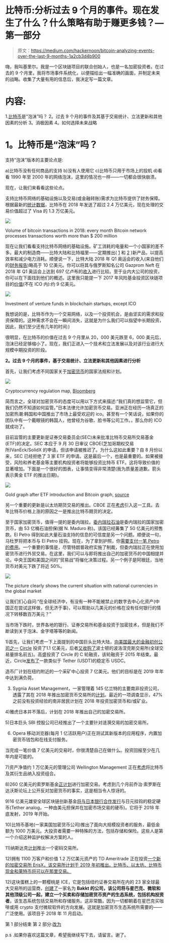# 比特币:分析过去 9 个月的事件。现在发生了什么？什么策略有助于赚更多钱？—第一部分

> 原文：<https://medium.com/hackernoon/bitcoin-analyzing-events-over-the-last-9-months-1a2cb3d4b900>

嗨，我叫基里尔。我是一个区块链项目的联合创始人，也是一名加密投资者。在过去的 9 个月里，我将市场事件系统化，以便描绘出一幅准确的画面，并制定未来的战略。收集了大量有用的信息后，我决定写一篇文章。

# 内容:

1.[比特币](https://hackernoon.com/tagged/bitcoin)是“泡沫”吗？
2。过去 9 个月的事件及其基于交易统计、立法更新和其他因素的分析
3。消极因素
4。如何选择未来战略

# **1。比特币是“泡沫”吗？**

支持“泡沫”版本的主要论点是:

a)比特币没有任何商品的支持
b)没有人使用它
c)比特币只用于市场上的投机
d)看看 1990 年至 2000 年的网络泡沫，这里的情况也一样——一切都会很快崩溃。

现在，让我们来看看这些论点。

支持比特币网络的基础设施以及交易(或金融转账)需求为比特币提供了财务保障。根据最新的[统计数据](https://coinnewstelegraph.com/bitcoin-processes-more-transaction-value-than-visa-says-latest-report/)，比特币在 2018 年发送了超过 2.4 万亿美元，现在处理的交易价值超过了 Visa 的 1.3 万亿美元。

![](img/e9ca5e74d81949ce8f639273bdd0ff6a.png)

Volume of bitcoin transactions in 2018: every month Bitcoin network processes transactions worth more than $ 200 million

现在让我们看看支持比特币网络的基础设施。矿工消耗的电量和一个小国家的差不多。最大的制造商——比特大陆和比特福里——定期推出( [1](https://cointelegraph.com/news/bitfury-launches-new-generation-of-asic-based-bitcoin-mining-hardware) 和 [2](https://blog.bitmain.com/en/bitmain-announces-next-generation-7nm-asic-chip/) )新产品，以提高效率和减少电力消耗。顺便说一下，比特大陆 2018 年 Q1 奥运会的收入(来自他们的[财务报告](https://craft.co/bitmain))略高于 10 亿美元。你可以将其与俄罗斯知名公司 Gazprom Neft 在 2018 年 Q1 奥运会上达到 697 亿卢布的[收入](http://www.gazprom-neft.com/press-center/news/1642026/)进行比较。至于业内大公司的投资，你可以在下面找到他们的概述。这里我只能提一下 2017 年风险基金投资区块链项目的[价值](https://techcrunch.com/2018/03/03/2018-vc-investment-into-crypto-startups-set-to-surpass-2017-tally/)(不在 ICO 内):约 9 亿美元。

![](img/780edd2ce62bf5cd65fbf4600ce4e08e.png)

Investment of venture funds in blockchain startups, except ICO

我想说的是，比特币作为一个交易网络，以及一个投资机会，是由坚实的需求和投资保障的。这种需求不会在一瞬间消失，这就是为什么我们可以指望中长期投资，因此，我们至少还有几年的时间:)

很明显，在比特币的价值在过去 9 个月里从 20，000 美元跌至 6，000 美元后，泡沫已经足够缩小了。现在，我们正进入一个技术和立法发展以及对该行业进行大规模中期投资的阶段。

**2。过去 9 个月的事件，基于交易统计、立法更新和其他因素进行分析**

首先，让我们考虑不同国家关于[加密货币](https://hackernoon.com/tagged/cryptocurrency)的国家法规和计划。

![](img/bada57537d57a516b96770bcf2a6e98f.png)

Cryptocurrency regulation map, [Bloomberg](https://www.bloomberg.com/news/articles/2018-03-19/is-this-legal-making-sense-of-the-world-s-cryptocurrency-rules)

简而言之，全球对加密货币的态度可以用以下方式来描述:“我们真的想监管它，但我们仍然不知道如何监管。”日本法律允许加密货币交易。亚洲正在经历一场真正的加密热潮:韩国和中国推出了市场上最受欢迎的 ico。甚至有一个笑话说，如果你的团队中有一个戴眼镜的韩国人，他曾经为谷歌、脸书等公司工作。，那么你的 ICO 就成功了。

目前监管的主要更新是证券交易委员会(SEC)未来批准比特币交易所交易基金(ETF)的决定。SEC 本应于 9 月 30 日审议 CBOE(芝加哥期权交易所)VanEck/SolidX 的申请，但该申请被推迟了。为什么这如此重要？自 8 月份以来，SEC 已经拒绝了 3 家 ETF 的申请。这是最后一个，也是最重要的。如果被接受，风险和养老基金等主要机构投资者将能够投资比特币 ETF。这将导致价值的显著增加。下面是一个很好的图表，让事情变得非常清楚(我为质量差道歉。箭头表示黄金 ETF 的推出日期)。

![](img/ce29bd00361fffc1e20e4e6bee8c2c86.png)

Gold graph after ETF introduction and Bitcoin graph, [source](https://t.me/cryptowhaletrade)

另一个重要的更新是以太坊期货交易的推出。CBOE 正在[考虑](https://blokt.com/news/cboe-to-launch-ethereum-futures-contracts)引入这一工具。去年比特币价格上涨的原因之一是推出比特币期货的决定。

至于国家加密货币，值得一提的是委内瑞拉。[委内瑞拉石油](http://elpetro.gob.ve/)是委内瑞拉的国家加密货币，由 53 亿桶石油担保(据 N. Maduro 称)。该国已经筹集了 50 亿美元的预售款。El Petro 得到如此大量石油支持的信息的可信度是另一个问题。顺便说一句，马杜罗将把本币与 El Petro 挂钩。现在，为了拿到护照，你[需要支付一笔 Petro 的费用](https://cointelegraph.com/news/venezuela-mandates-passport-fees-must-be-paid-in-controversial-cryptocurrency-petro)。一个重要的事情是，尽管特朗普政府实施了制裁，但委内瑞拉正在使用加密货币进行外贸交易。在这里，我们可以与即将推出自己的加密货币的中国相提并论。中央王国和美国之间的“贸易战”将催化决策过程。另一个例子是阿根廷，当地货币对美元下跌了将近 50%。

![](img/f71a58f9f6c146c6944c890e875582bc.png)

The picture clearly shows the current situation with national currencies in the global market

让我们扪心自问:“在全球经济中，有没有一种不能被禁止的数字去中心化资产(中国正在尝试这样做，但无济于事)，可以帮助以几美元的价格在没有任何银行的情况下转移数百万美元？”

当市场下跌时，世界各地的银行、证券交易所和基金投资于加密技术，但是我们不断读到关于泡沫、金字塔等等的新闻。

1)首先，让我们考虑一下上面提到的中国巨头比特大陆，[向美国最大的金融初创公司之一](http://fortune.com/2018/05/15/crypto-exchange-circle-bitmain-value/) [Circle](https://www.crunchbase.com/organization/circle-2%20%20%20#section-overview) 投资了1.1 亿美元，后者[又收购了](http://fortune.com/2018/02/26/circle-cryptocurrency-trade-bitcoin/)波士顿的波洛涅克斯交易所(全球交易量排名前五)。高盛投资了 Circle 的 C 轮融资，该轮融资于 2015 年结束。最近，Circle[发布了](https://blog.circle.com/2018/09/26/introducing-usd-coin/)一款类似于 Tether (USDT)的稳定币 USDC。

造币厂计划在纽约附近的一个采矿中心投资 7 亿美元。他们的目标是在 2019 年年中达到满负荷。

3) Sygnia Asset Management，一家管理着 145 亿兰特的主要南非投资公司，透露了其在 2018 年推出加密货币交易所的[计划](https://cointelegraph.com/news/145-bln-south-african-investment-firm-to-launch-crypto-exchange)。最近的一项调查显示，47%之前没有投资经验的南非居民计划在 2018 年投资加密货币和/或矿业。

4)雅虎日本并不落后，计划在 2018 年推出自己的加密交易所。

5)日本巨头 SBI 控股公司已经推出了一个主要针对涟漪交易的加密交易所。

6) Opera 移动浏览器(每月 1 亿活跃用户)正在测试其新版本的应用程序，内置加密货币钱包和在线支付服务。

当完成一笔价值 7 亿美元的交易时，你很清楚自己在做什么。投资回报至少在几年内是可能的。

7)资产净值约 1 万亿美元的管理公司 Wellington Management 正在[考虑](https://www.businessinsider.com/bitcoin-crypto-attracting-interest-from-wellington-management-2018-3)将比特币及其衍生品纳入投资组合。

8)260 亿美元的索罗斯基金[正计划](https://www.bloomberg.com/news/articles/2018-04-06/george-soros-prepares-to-trade-cryptocurrencies-as-prices-plunge)进行加密交易。考虑到几个月前乔治·索罗斯在达沃斯论坛上公开反对加密货币的事实，这是相当令人惊讶的。

9)16 亿美元雄安全球区块链创新基金[将与日本银行合作发行](https://hashtelegraph.com/osnovateli-kitajskogo-blokchejn-fonda-zapustjat-stejblkoin-s-privjazkoj-k-iene/?utm_source=tg&utm_medium=daily)与日元挂钩的稳定硬币(Tether analog，一种由美元担保并在加密市场交易的硬币)。它将于 2018 年底发射，2019 年开始。

10)比特币基地(一家美国加密货币公司)推出了面向大规模投资者的服务，最低金额为 1000 万美元。大投资者需要一种特殊的方法，包括存储和保险。这些人是第一个介绍这种监护权解决方案的人。

11)纳斯达克[计划](https://www.cnbc.com/2018/04/25/nasdaq-is-open-to-becoming-cryptocurrency-exchange-ceo-says.html)推出一个密码交易所。

12)拥有 1100 万客户和价值 1.2 万亿美元资产的 TD Ameritrade 正在投资[一个新的加密交易所 ErisX，该交易所计划于 2019 年初推出。比特币、以太坊、比特币现金和莱特币将可以在那里交易。](https://www.amtd.com/newsroom/press-releases/press-release-details/2018/TD-Ameritrade-Invests-in-ErisX-a-New-Regulated-Cryptocurrency-Exchange-for-Spot-and-Futures-Trading/default.aspx?ref=vc.ru)

12)这块蛋糕上的一颗樱桃是 ICE，它是包括纽约证券交易所在内的 23 家全球最大交易所的运营商，[创建了](https://www.newsbtc.com/2018/08/29/why-ice-and-starbucks-bakkt-is-bigger-news-than-bitcoin-etf/)一家名为 **Bakkt 的公司，该公司将与星巴克、微软和其他顶级公司一起，建立一个买卖和存储加密货币资产的生态系统，包括机构投资者**。该生态系统包括交易所和存储服务。这非常酷，因为一切都朝着在星巴克买咖啡或用 crypto 支付微软软件的方向发展。这就是加密货币生态系统所需要的——广泛使用。该项目于 2018 年 11 月启动。

第 1 部分结束
第 2 部分:[改为](https://hackernoon.com/bitcoin-analyzing-events-over-the-last-9-months-3984f8158a28)

p.s .如果你喜欢这篇文章，希望我继续写下去，请留言。谢了。